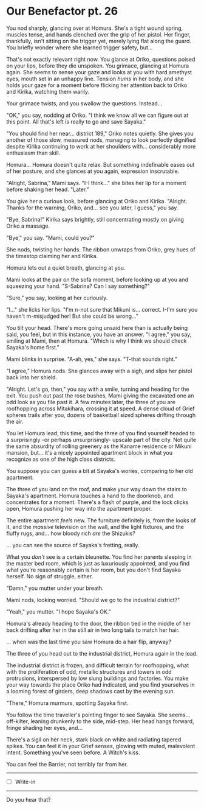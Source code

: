 # Our Benefactor pt. 26

You nod sharply, glancing over at Homura. She's a tight wound spring, muscles tense, and hands clenched over the grip of her pistol. Her finger, thankfully, isn't sitting on the trigger yet, merely lying flat along the guard. You briefly wonder where she learned trigger safety, but...

That's not exactly relevant right now. You glance at Oriko, questions poised on your lips, before they die unspoken. You grimace, glancing at Homura again. She seems to sense your gaze and looks at you with hard amethyst eyes, mouth set in an unhappy line. Tension *hums* in her body, and she holds your gaze for a moment before flicking her attention back to Oriko and Kirika, watching them warily.

Your grimace twists, and you swallow the questions. Instead...

"OK," you say, nodding at Oriko. "I think we know all we can figure out at this point. All that's left is really to go and save Sayaka."

"You should find her near... district 189," Oriko notes quietly. She gives you another of those slow, measured nods, managing to look perfectly dignified despite Kirika continuing to work at her shoulders with... considerably more enthusiasm than skill.

Homura... Homura doesn't quite relax. But something indefinable eases out of her posture, and she glances at you again, expression inscrutable.

"Alright, Sabrina," Mami says. "I-I think..." she bites her lip for a moment before shaking her head. "Later."

You give her a curious look, before glancing at Oriko and Kirika. "Alright. Thanks for the warning, Oriko, and... see you later, I guess," you say.

"Bye, Sabrina!" Kirika says brightly, still concentrating mostly on giving Oriko a massage.

"Bye," you say. "Mami, could you?"

She nods, twisting her hands. The ribbon unwraps from Oriko, grey hues of the timestop claiming her and Kirika.

Homura lets out a quiet breath, glancing at you.

Mami looks at the pair on the sofa moment, before looking up at you and squeezing your hand. "S-Sabrina? Can I say something?"

"Sure," you say, looking at her curiously.

"I..." she licks her lips. "I'm n-not sure that Mikuni is... correct. I-I'm sure you haven't m-misjudged her! But she could be wrong..."

You tilt your head. There's more going unsaid here than is actually being said, you feel, but in this instance, you have an answer. "I agree," you say, smiling at Mami, then at Homura. "Which is why I think we should check Sayaka's home first."

Mami blinks in surprise. "A-ah, yes," she says. "T-that sounds right."

"I agree," Homura nods. She glances away with a sigh, and slips her pistol back into her shield.

"Alright. Let's go, then," you say with a smile, turning and heading for the exit. You push out past the rose bushes, Mami giving the excavated one an odd look as you file past it. A few minutes later, the three of you are roofhopping across Mitakihara, crossing it at speed. A dense cloud of Grief spheres trails after you, dozens of basketball sized spheres drifting through the air.

You let Homura lead, this time, and the three of you find yourself headed to a surprisingly -or perhaps *un*surprisingly- upscale part of the city. Not quite the same absurdity of rolling greenery as the Kaname residence or Mikuni mansion, but... it's a nicely appointed apartment block in what you recognize as one of the high class districts.

You suppose you can guess a bit at Sayaka's wories, comparing to her old apartment.

The three of you land on the roof, and make your way down the stairs to Sayaka's apartment. Homura touches a hand to the doorknob, and concentrates for a moment. There's a flash of purple, and the lock clicks open, Homura pushing her way into the apartment proper.

The entire apartment *feels* new. The furniture definitely is, from the looks of it, and the *massive* television on the wall, and the light fixtures, and the fluffy rugs, and... how bloody rich *are* the Shizukis?

... you can see the source of Sayaka's fretting, really.

What you *don't* see is a certain bleunette. You find her parents sleeping in the master bed room, which is just as luxuriously appointed, and you find what you're reasonably certain is her room, but you don't find Sayaka herself. No sign of struggle, either.

"Damn," you mutter under your breath.

Mami nods, looking worried. "Should we go to the industrial district?"

"Yeah," you mutter. "I hope Sayaka's OK."

Homura's already heading to the door, the ribbon tied in the middle of her back drifting after her in the still air in two long tails to match her hair.

... when was the last time you saw Homura do a hair flip, anyway?

The three of you head out to the industrial district, Homura again in the lead.

The industrial district is frozen, and difficult terrain for roofhopping, what with the proliferation of odd, metallic structures and towers in odd protrusions, interspersed by low slung buildings and factories. You make your way towards the place Oriko had indicated, and you find yourselves in a looming forest of girders, deep shadows cast by the evening sun.

"There," Homura murmurs, spotting Sayaka first.

You follow the time traveller's pointing finger to see Sayaka. She seems... off-kilter, leaning drunkenly to the side, mid-step. Her head hangs forward, fringe shading her eyes, and...

There's a sigil on her neck, stark black on white and radiating tapered spikes. You can feel it in your Grief senses, glowing with muted, malevolent intent. Something you've seen before. A Witch's kiss.

You can feel the Barrier, not terribly far from her.

---

- [ ] Write-in

---

Do you hear that?
